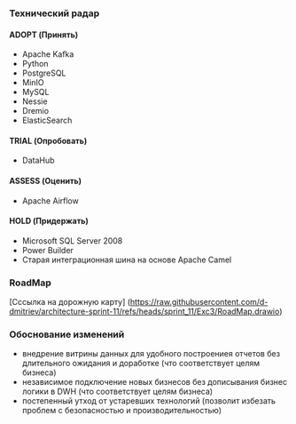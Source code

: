 ### Технический радар

#### ADOPT (Принять)

- Apache Kafka
- Python
- PostgreSQL
- MinIO
- MySQL
- Nessie
- Dremio
- ElasticSearch

#### TRIAL (Опробовать)

- DataHub

#### ASSESS (Оценить)

- Apache Airflow

#### HOLD (Придержать)

- Microsoft SQL Server 2008
- Power Builder
- Старая интеграционная шина на основе Apache Camel

### RoadMap

[Сссылка на дорожную карту] (https://raw.githubusercontent.com/d-dmitriev/architecture-sprint-11/refs/heads/sprint_11/Exc3/RoadMap.drawio)

### Обоснование изменений

- внедрение витрины данных для удобного построениея отчетов без длительного ожидания и доработке (что соответствует целям бизнеса)
- независимое подключение новых бизнесов без дописывания бизнес логики в DWH (что соответствует целям бизнеса)
- постепенный утход от устаревших технологий (позволит избезать проблем с безопасностью и производительностью)
